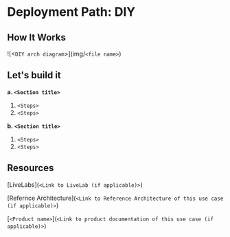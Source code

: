 # Deployment Path: DIY

## How It Works

![<`DIY arch diagram`>](img/`<file name>`)

## Let's build it

**a. `<Section title>`**

1. `<Steps>`
2. `<Steps>`

**b. `<Section title>`**

1. `<Steps>`
2. `<Steps>`

## Resources

[LiveLabs](`<Link to LiveLab (if applicable)>`)

[Refernce Architecture](`<Link to Reference Architecture of this use case (if applicable)>`)

[`<Product name>`](`<Link to product documentation of this use case (if applicable)>`)